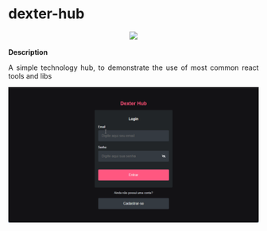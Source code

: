 # dexter-hub
<p align="center">
   <img src="http://img.shields.io/static/v1?label=STATUS&message=WORK%20IN%20PROGGRESS&color=yellow&style=for-the-badge" #vitrinedev/>
</p>

<div align="justify">
<b>Description</b>

<p>A simple technology hub, to demonstrate the use of most common react tools and libs</p>

![Page layout](https://github.com/dexter2k8/dexter-hub/blob/main/public/page.gif)

</div>
